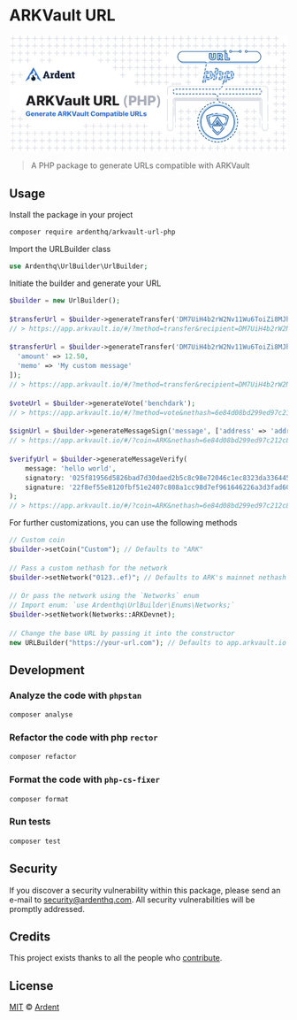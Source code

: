 # ARKVault URL

<p align="center">
    <img src="./banner.png" />
</p>

> A PHP package to generate URLs compatible with ARKVault

## Usage

Install the package in your project

```bash
composer require ardenthq/arkvault-url-php
```

Import the URLBuilder class

```php
use Ardenthq\UrlBuilder\UrlBuilder;
```

Initiate the builder and generate your URL

```php
$builder = new UrlBuilder();

$transferUrl = $builder->generateTransfer('DM7UiH4b2rW2Nv11Wu6ToiZi8MJhGCEWhP');
// > https://app.arkvault.io/#/?method=transfer&recipient=DM7UiH4b2rW2Nv11Wu6ToiZi8MJhGCEWhP&coin=ARK&nethash=6e84d08bd299ed97c212c886c98a57e36545c8f5d645ca7eeae63a8bd62d8988

$transferUrl = $builder->generateTransfer('DM7UiH4b2rW2Nv11Wu6ToiZi8MJhGCEWhP', [
  'amount' => 12.50,
  'memo' => 'My custom message'
]);
// > https://app.arkvault.io/#/?method=transfer&recipient=DM7UiH4b2rW2Nv11Wu6ToiZi8MJhGCEWhP&coin=ARK&nethash=6e84d08bd299ed97c212c886c98a57e36545c8f5d645ca7eeae63a8bd62d8988&amount=12.5&memo=My+custom+message

$voteUrl = $builder->generateVote('benchdark');
// > https://app.arkvault.io/#/?method=vote&nethash=6e84d08bd299ed97c212c886c98a57e36545c8f5d645ca7eeae63a8bd62d8988&delegate=benchdark

$signUrl = $builder->generateMessageSign('message', ['address' => 'address']);
// > https://app.arkvault.io/#/?coin=ARK&nethash=6e84d08bd299ed97c212c886c98a57e36545c8f5d645ca7eeae63a8bd62d8988&method=sign&message=test&address=address

$verifyUrl = $builder->generateMessageVerify(
	message: 'hello world',
	signatory: '025f81956d5826bad7d30daed2b5c8c98e72046c1ec8323da336445476183fb7ca',
	signature: '22f8ef55e8120fbf51e2407c808a1cc98d7ef961646226a3d3fad606437f8ba49ab68dc33c6d4a478f954c72e9bac2b4a4fe48baa70121a311a875dba1527d9d'
);
// > https://app.arkvault.io/#/?coin=ARK&nethash=6e84d08bd299ed97c212c886c98a57e36545c8f5d645ca7eeae63a8bd62d8988&method=verify&message=hello+world&signatory=025f81956d5826bad7d30daed2b5c8c98e72046c1ec8323da336445476183fb7ca&signature=22f8ef55e8120fbf51e2407c808a1cc98d7ef961646226a3d3fad606437f8ba49ab68dc33c6d4a478f954c72e9bac2b4a4fe48baa70121a311a875dba1527d9d
```

For further customizations, you can use the following methods

```php
// Custom coin
$builder->setCoin("Custom"); // Defaults to "ARK"

// Pass a custom nethash for the network
$builder->setNetwork("0123..ef)"; // Defaults to ARK's mainnet nethash

// Or pass the network using the `Networks` enum
// Import enum: `use Ardenthq\UrlBuilder\Enums\Networks;`
$builder->setNetwork(Networks::ARKDevnet);

// Change the base URL by passing it into the constructor
new URLBuilder("https://your-url.com"); // Defaults to app.arkvault.io
```

## Development

### Analyze the code with `phpstan`

```bash
composer analyse
```

### Refactor the code with php `rector`

```bash
composer refactor
```

### Format the code with `php-cs-fixer`

```bash
composer format
```

### Run tests

```bash
composer test
```

## Security

If you discover a security vulnerability within this package, please send an e-mail to security@ardenthq.com. All security vulnerabilities will be promptly addressed.

## Credits

This project exists thanks to all the people who [contribute](../../contributors).

## License

[MIT](LICENSE) © [Ardent](https://ardenthq.com)
